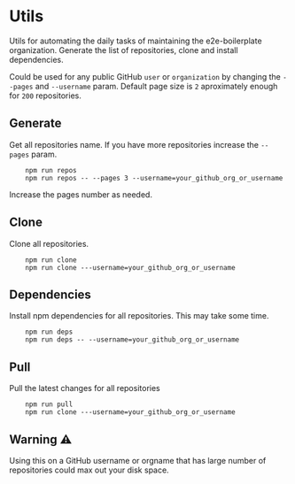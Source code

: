 # Utils

Utils for automating the daily tasks of maintaining the e2e-boilerplate organization. 
Generate the list of repositories, clone and install dependencies.

Could be used for any public GitHub `user` or `organization` by changing the `--pages` and `--username` param.
Default page size is `2` aproximately enough for `200` repositories.

## Generate 
Get all repositories name. If you have more repositories increase the `--pages` param.

        npm run repos
        npm run repos -- --pages 3 --username=your_github_org_or_username
        
Increase the pages number as needed.
        
## Clone
Clone all repositories.

        npm run clone
        npm run clone ---username=your_github_org_or_username
        
## Dependencies 
Install npm dependencies for all repositories. This may take some time.

        npm run deps
        npm run deps -- --username=your_github_org_or_username 
        
## Pull
Pull the latest changes for all repositories

        npm run pull 
        npm run clone ---username=your_github_org_or_username

## Warning :warning:
Using this on a GitHub username or orgname that has large number of repositories could max out your disk space.
